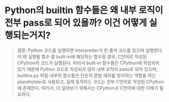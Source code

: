 # Python의 builtin 함수들은 왜 내부 로직이 전부 pass로 되어 있을까? 이건 어떻게 실행되는거지?

> 결론: Python 코드를 실행하면 Interpretter가 한 줄씩 코드를 읽으며 실행한다. 이 때 실행될 함수 중 built-in에 해당하는 함수일 경우, C언어로 작성된 CPython의 코드가 실행된다. 따라서 built-in 함수들은 CPython에 작성되어 있기 때문에 Python 코드로 작성되지 않아 내부 로직이 pass로 되어 있으며, builtins.py 파일 내부의 함수들은 단순히 문법 에러를 방지하는 역할을 하는 placeholder로 사용되고, 실제 동작하는 코드는 전부 C언어로 작성된 CPython에 존재한다. 따라서, 더 알아보기 위해서는 CPython과 C언어에 대한 이해가 필요하다.